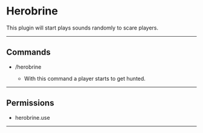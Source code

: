 # Herobrine

This plugin will start plays sounds randomly to scare players.

---

## Commands

- /herobrine

    - With this command a player starts to get hunted.

---

## Permissions 

- herobrine.use

---

